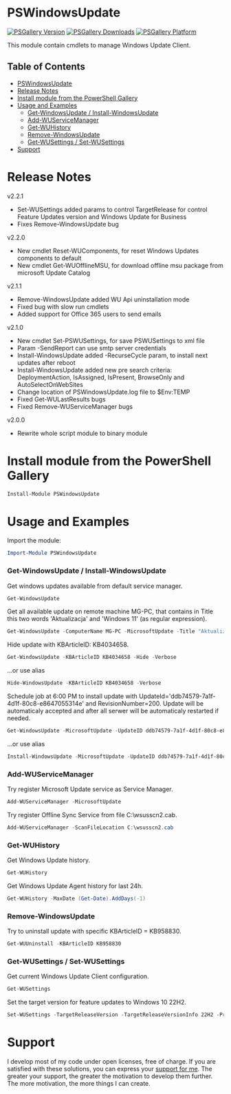 # PSWindowsUpdate
[![PSGallery Version](https://img.shields.io/powershellgallery/v/PSWindowsUpdate.svg?style=flat&logo=powershell&label=PSGallery%20Version)](https://www.powershellgallery.com/packages/PSWindowsUpdate) [![PSGallery Downloads](https://img.shields.io/powershellgallery/dt/PSWindowsUpdate.svg?style=flat&logo=powershell&label=PSGallery%20Downloads)](https://www.powershellgallery.com/packages/PSWindowsUpdate) [![PSGallery Platform](https://img.shields.io/powershellgallery/p/PSWindowsUpdate.svg?style=flat&logo=powershell&label=PSGallery%20Platform)](https://www.powershellgallery.com/packages/PSWindowsUpdate)

This module contain cmdlets to manage Windows Update Client.

## Table of Contents
- [PSWindowsUpdate](#PSWindowsUpdate)
- [Release Notes](#Release-Notes)
- [Install module from the PowerShell Gallery](#Install-module-from-the-PowerShell-Gallery)
- [Usage and Examples](#Usage-and-Examples)
  - [Get-WindowsUpdate / Install-WindowsUpdate](#Get-WindowsUpdate-/-Install-WindowsUpdate)
  - [Add-WUServiceManager](#Add-WUServiceManager)
  - [Get-WUHistory](#Get-WUHistory)
  - [Remove-WindowsUpdate](#Remove-WindowsUpdate)
  - [Get-WUSettings / Set-WUSettings](#-WUSettings-/-Set-WUSettings)
- [Support](#Support)

# Release Notes
v2.2.1  
- Set-WUSettings added params to control TargetRelease for control Feature Updates version and Windows Update for Business
- Fixes Remove-WindowsUpdate bug

v2.2.0  
- New cmdlet Reset-WUComponents, for reset Windows Updates components to default
- New cmdlet Get-WUOfflineMSU, for download offline msu package from microsoft Update Catalog

v2.1.1  
- Remove-WindowsUpdate added WU Api uninstallation mode
- Fixed bug with slow run cmdlets
- Added support for Office 365 users to send emails

v2.1.0  
- New cmdlet Set-PSWUSettings, for save PSWUSettings to xml file
- Param -SendReport can use smtp server credentials
- Install-WindowsUpdate added -RecurseCycle param, to install next updates after reboot
- Install-WindowsUpdate added new pre search criteria: DeploymentAction, IsAssigned, IsPresent, BrowseOnly and AutoSelectOnWebSites
- Change location of PSWindowsUpdate.log file to $Env:TEMP
- Fixed Get-WULastResults bugs
- Fixed Remove-WUServiceManager bugs

v2.0.0 
- Rewrite whole script module to binary module

# Install module from the PowerShell Gallery
```PowerShell
Install-Module PSWindowsUpdate
```

# Usage and Examples
Import the module:
```PowerShell
Import-Module PSWindowsUpdate
```
### Get-WindowsUpdate / Install-WindowsUpdate
Get windows updates available from default service manager.
```PowerShell
Get-WindowsUpdate
```

Get all available update on remote machine MG-PC, that contains in Title this two words 'Aktualizacja' and 'Windows 11' (as regular expression).
```PowerShell
Get-WindowsUpdate -ComputerName MG-PC -MicrosoftUpdate -Title "Aktualizacja.*Windows 11" -Verbose
```

Hide update with KBArticleID: KB4034658.
```PowerShell
Get-WindowsUpdate -KBArticleID KB4034658 -Hide -Verbose
```
...or use alias
```PowerShell
Hide-WindowsUpdate -KBArticleID KB4034658 -Verbose
```

Schedule job at 6:00 PM to install update with UpdateId='ddb74579-7a1f-4d1f-80c8-e8647055314e' and RevisionNumber=200. Update will be automaticaly accepted and after all serwer will be automaticaly restarted if needed.
```PowerShell
Get-WindowsUpdate -MicrosoftUpdate -UpdateID ddb74579-7a1f-4d1f-80c8-e8647055314e -RevisionNumber 200 -ScheduleJob (Get-Date -Hour 18 -Minute 0 -Second 0) -Install -AcceptAll -AutoReboot -Verbose
```
...or use alias
```PowerShell
Install-WindowsUpdate -MicrosoftUpdate -UpdateID ddb74579-7a1f-4d1f-80c8-e8647055314e -RevisionNumber 200 -ScheduleJob (Get-Date -Hour 18 -Minute 0 -Second 0) -AcceptAll -AutoReboot -Verbose
```

### Add-WUServiceManager
Try register Microsoft Update service as Service Manager.
```PowerShell
Add-WUServiceManager -MicrosoftUpdate
```

Try register Offline Sync Service from file C:\wsusscn2.cab.
```PowerShell
Add-WUServiceManager -ScanFileLocation C:\wsusscn2.cab
```

### Get-WUHistory
Get Windows Update history.
```PowerShell
Get-WUHistory
```

Get Windows Update Agent history for last 24h.
```PowerShell
Get-WUHistory -MaxDate (Get-Date).AddDays(-1)
```

### Remove-WindowsUpdate
Try to uninstall update with specific KBArticleID = KB958830.
```PowerShell
Get-WUUninstall -KBArticleID KB958830
```

### Get-WUSettings / Set-WUSettings
Get current Windows Update Client configuration.
```PowerShell
Get-WUSettings
```

Set the target version for feature updates to Windows 10 22H2.
```PowerShell
Set-WUSettings -TargetReleaseVersion -TargetReleaseVersionInfo 22H2 -ProductVersion "Windows 10"
```

# Support
I develop most of my code under open licenses, free of charge.
If you are satisfied with these solutions, you can express your [support for me](https://github.com/mgajda83/PSWindowsUpdate/assets/47522674/da5e45e2-f73d-4190-96a3-c838208be9f2).
The greater your support, the greater the motivation to develop them further. The more motivation, the more things I can create.
